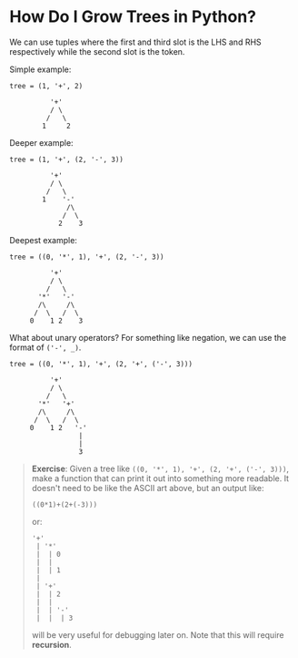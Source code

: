# How Do I Grow Trees in Python?

We can use tuples where the first and third slot is the LHS and RHS respectively
while the second slot is the token.

Simple example:
```
tree = (1, '+', 2)
```
```
          '+'
          / \
         /   \
        1     2
```

Deeper example:
```
tree = (1, '+', (2, '-', 3))
```
```
          '+'
          / \
         /   \
        1    '-'
              /\
             /  \
            2    3
```

Deepest example:
```
tree = ((0, '*', 1), '+', (2, '-', 3))
```
```
          '+'
          / \
         /   \
       '*'   '-'
       /\     /\
      /  \   /  \
     0    1 2    3
```

What about unary operators?
For something like negation,
we can use the format of `('-', _)`.
```
tree = ((0, '*', 1), '+', (2, '+', ('-', 3)))
```
```
          '+'
          / \
         /   \
       '*'   '+'
       /\     /\
      /  \   /  \
     0    1 2   '-'
                 |
                 |
                 3
```

> **Exercise**: Given a tree like `((0, '*', 1), '+', (2, '+', ('-', 3)))`,
> make a function that can print it out into something more readable.
> It doesn't need to be like the ASCII art above, but an output like:
> ```
> ((0*1)+(2+(-3)))
> ```
> or:
> ```
> '+'
>  | '*'
>  |  | 0
>  |  |
>  |  | 1
>  |
>  | '+'
>  |  | 2
>  |  |
>  |  | '-'
>  |  |  | 3
> ```
> will be very useful for debugging later on.
> Note that this will require **recursion**.
